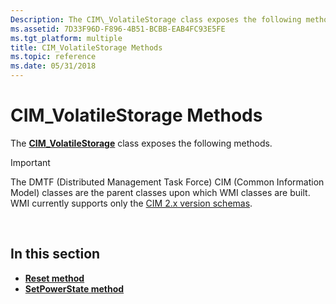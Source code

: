 ```yaml
---
Description: The CIM\_VolatileStorage class exposes the following methods.
ms.assetid: 7D33F96D-F896-4B51-BCBB-EAB4FC93E5FE
ms.tgt_platform: multiple
title: CIM_VolatileStorage Methods
ms.topic: reference
ms.date: 05/31/2018
---
```


# CIM\_VolatileStorage Methods

The [**CIM\_VolatileStorage**](cim-volatilestorage.md) class exposes the following methods.

> [!IMPORTANT]
> The DMTF (Distributed Management Task Force) CIM (Common Information Model) classes are the parent classes upon which WMI classes are built. WMI currently supports only the [CIM 2.x version schemas](https://dmtf.org/standards/cim/schemas).

 

## In this section

-   [**Reset method**](reset-method-in-class-cim-volatilestorage.md)
-   [**SetPowerState method**](setpowerstate-method-in-class-cim-volatilestorage.md)

 

 



